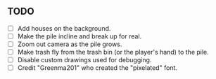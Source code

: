 
## TODO
 - [ ] Add houses on the background.
 - [ ] Make the pile incline and break up for real.
 - [ ] Zoom out camera as the pile grows.
 - [ ] Make trash fly from the trash bin (or the player's hand) to the pile.
 - [ ] Disable custom drawings used for debugging.
 - [ ] Credit "Greenma201" who created the "pixelated" font.
